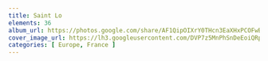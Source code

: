 ```yaml
---
title: Saint Lo
elements: 36
album_url: https://photos.google.com/share/AF1QipOIXrY0THcn3EaXHxPCOFwBHqStHY8ZskGTSi9BBc4tGTjFTQ8qdqe_a1OmdojHjA?key=MlB2aHloczRUS0tUYUlTaWhvNW9zY2pjSWpXNzZB
cover_image_url: https://lh3.googleusercontent.com/DVP7z5MnPhSnDeEoiQRptYjfhNwp8fgBVQLw05hBHwRYkM5RuTL7BKBhIq6giNgwulDyYhDBxQz3zCcEUNVPuOV_4bG5l3PO0yCbjQM4lnsLLZeZRb-X_3_pyqtYDK-dwqmoJr_5gY9ZKezD8T_1b5N4dhBWII0GODWSfUNP4OHYRftj43XY0L2m3njxhLDaV9Ot0AY2FJMnETfyA1GbiLRetv1-_rlE6nAvlko0XKTrhMRmUPvzjJPqp-lBaY_5xhMLgQBTwkRHkR_BmiBPKcfb0XS7adhtY4r4sOW4dH5l1X4yA1Cg4gw-MYfLklfJWhR7UB3EKQHV-NEO2KXk8DAkl6c83VBNt4vIJSCM6KJBq4NzDwnnF6qbJKHG_LaOExyKk-CITbhQGCFPc3udWt_cwQT8F2Iuwezvi2nHurubOtLt3bFFAMv_fZjUJDVbYGxo7FlWD6pIwtIYQzLfbO4zNuAoOjBtX-yMwwWB7GKZ3NkyWeZn6BSTlB1HyQgLx2HlOgISHhE8ptpfTwkj_ukaZdHyLskoMssLn4vf_zLzkTJlS81Wv6d-oxlqETXiiU0dDOXyMO5WTsoq6khMZZWKONzz0dW6AGcq9ma3RgMIBJcji1S0vuf2SRBUjgqqKfJ2pN6ni0Tai2cVDgxGdcra_Q=s195-p-k-no
categories: [ Europe, France ]
---
```

